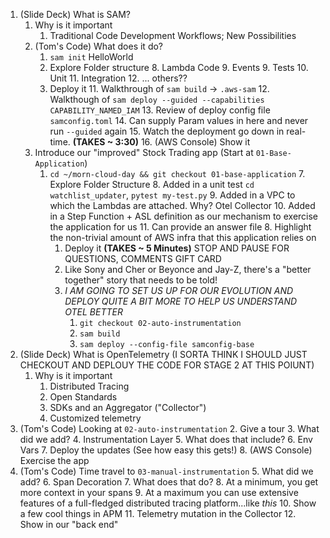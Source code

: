 1. (Slide Deck) What is SAM?
   1. Why is it important
      1. Traditional Code Development Workflows; New Possibilities
   2. (Tom's Code) What does it do?
      1. `sam init` HelloWorld
      3. Explore Folder structure
         8. Lambda Code
         9. Events
         9. Tests
           10. Unit
           11. Integration
         12. ... others??
      4. Deploy it
         11. Walkthrough of `sam build` -> `.aws-sam`
         12. Walkthough of `sam deploy --guided --capabilities CAPABILITY_NAMED_IAM`
         13. Review of deploy config file `samconfig.toml`
         14. Can supply Param values in here and never run `--guided` again
         15. Watch the deployment go down in real-time. **(TAKES ~ 3:30)**
         16. (AWS Console) Show it
   4. Introduce our "improved" Stock Trading app (Start at `01-Base-Application`)
      1. `cd ~/morn-cloud-day && git checkout 01-base-application`
         7. Explore Folder Structure
            8. Added in a unit test `cd watchlist_updater`, `pytest my-test.py`
            9. Added in a VPC to which the Lambdas are attached.  Why?  Otel Collector
            10. Added in a Step Function + ASL definition as our mechanism to exercise the application for us
            11. Can provide an answer file
         8. Highlight the non-trivial amount of AWS infra that this application relies on
            1. Deploy it **(TAKES ~ 5 Minutes)** STOP AND PAUSE FOR QUESTIONS, COMMENTS GIFT CARD
         9. Like Sony and Cher or Beyonce and Jay-Z, there's a "better together" story that needs to be told!
         10. _I AM GOING TO SET US UP FOR OUR EVOLUTION AND DEPLOY QUITE A BIT MORE TO HELP US UNDERSTAND OTEL BETTER_
             1. `git checkout 02-auto-instrumentation`
             2. `sam build`
             3. `sam deploy --config-file samconfig-base`
2. (Slide Deck) What is OpenTelemetry (I SORTA THINK I SHOULD JUST CHECKOUT AND DEPLOUY THE CODE FOR STAGE 2 AT THIS POIUNT)
   1. Why is it important
      1. Distributed Tracing
      1. Open Standards
      2. SDKs and an Aggregator ("Collector")
      2. Customized telemetry
3. (Tom's Code) Looking at `02-auto-instrumentation`
   2. Give a tour
      3. What did we add?
         4. Instrumentation Layer
            5. What does that include?
         6. Env Vars
   7. Deploy the updates (See how easy this gets!)
   8. (AWS Console) Exercise the app
4. (Tom's Code) Time travel to `03-manual-instrumentation`
   5. What did we add?
      6. Span Decoration
         7. What does that do?
            8. At a minimum, you get more context in your spans
            9. At a maximum you can use extensive features of a full-fledged distributed tracing platform...like _this_
         10. Show a few cool things in APM
      11. Telemetry mutation in the Collector
          12. Show in our "back end"